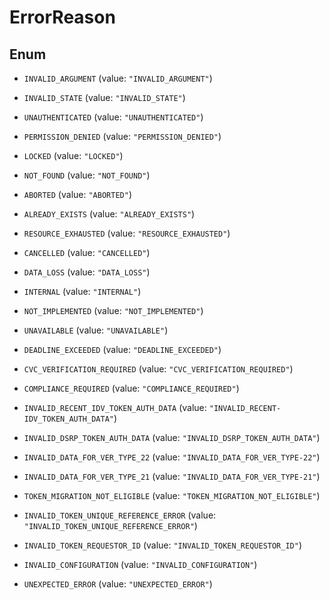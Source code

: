 

# ErrorReason

## Enum


* `INVALID_ARGUMENT` (value: `"INVALID_ARGUMENT"`)

* `INVALID_STATE` (value: `"INVALID_STATE"`)

* `UNAUTHENTICATED` (value: `"UNAUTHENTICATED"`)

* `PERMISSION_DENIED` (value: `"PERMISSION_DENIED"`)

* `LOCKED` (value: `"LOCKED"`)

* `NOT_FOUND` (value: `"NOT_FOUND"`)

* `ABORTED` (value: `"ABORTED"`)

* `ALREADY_EXISTS` (value: `"ALREADY_EXISTS"`)

* `RESOURCE_EXHAUSTED` (value: `"RESOURCE_EXHAUSTED"`)

* `CANCELLED` (value: `"CANCELLED"`)

* `DATA_LOSS` (value: `"DATA_LOSS"`)

* `INTERNAL` (value: `"INTERNAL"`)

* `NOT_IMPLEMENTED` (value: `"NOT_IMPLEMENTED"`)

* `UNAVAILABLE` (value: `"UNAVAILABLE"`)

* `DEADLINE_EXCEEDED` (value: `"DEADLINE_EXCEEDED"`)

* `CVC_VERIFICATION_REQUIRED` (value: `"CVC_VERIFICATION_REQUIRED"`)

* `COMPLIANCE_REQUIRED` (value: `"COMPLIANCE_REQUIRED"`)

* `INVALID_RECENT_IDV_TOKEN_AUTH_DATA` (value: `"INVALID_RECENT-IDV_TOKEN_AUTH_DATA"`)

* `INVALID_DSRP_TOKEN_AUTH_DATA` (value: `"INVALID_DSRP_TOKEN_AUTH_DATA"`)

* `INVALID_DATA_FOR_VER_TYPE_22` (value: `"INVALID_DATA_FOR_VER_TYPE-22"`)

* `INVALID_DATA_FOR_VER_TYPE_21` (value: `"INVALID_DATA_FOR_VER_TYPE-21"`)

* `TOKEN_MIGRATION_NOT_ELIGIBLE` (value: `"TOKEN_MIGRATION_NOT_ELIGIBLE"`)

* `INVALID_TOKEN_UNIQUE_REFERENCE_ERROR` (value: `"INVALID_TOKEN_UNIQUE_REFERENCE_ERROR"`)

* `INVALID_TOKEN_REQUESTOR_ID` (value: `"INVALID_TOKEN_REQUESTOR_ID"`)

* `INVALID_CONFIGURATION` (value: `"INVALID_CONFIGURATION"`)

* `UNEXPECTED_ERROR` (value: `"UNEXPECTED_ERROR"`)



